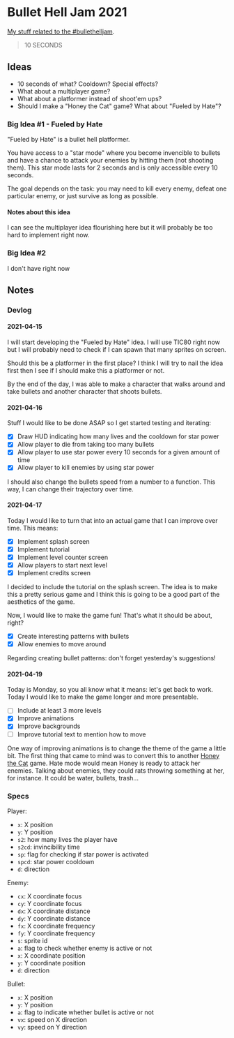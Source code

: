 # Bullet Hell Jam 2021

[My stuff related to the #bullethelljam](https://itch.io/jam/bullet-jam-2021).

> 10 SECONDS

## Ideas

- 10 seconds of what? Cooldown? Special effects?
- What about a multiplayer game?
- What about a platformer instead of shoot'em ups?
- Should I make a "Honey the Cat" game? What about "Fueled by Hate"?

### Big Idea #1 - Fueled by Hate

"Fueled by Hate" is a bullet hell platformer.

You have access to a "star mode" where you become invencible to bullets and
have a chance to attack your enemies by hitting them (not shooting them).
This star mode lasts for 2 seconds and is only accessible every 10 seconds.

The goal depends on the task: you may need to kill every enemy, defeat one
particular enemy, or just survive as long as possible.

#### Notes about this idea

I can see the multiplayer idea flourishing here but it will probably be
too hard to implement right now.

### Big Idea #2

I don't have right now

## Notes

### Devlog

#### 2021-04-15

I will start developing the "Fueled by Hate" idea. I will use TIC80 right now
but I will probably need to check if I can spawn that many sprites on screen.

Should this be a platformer in the first place? I think I will try to nail the
idea first then I see if I should make this a platformer or not.

By the end of the day, I was able to make a character that walks around and take
bullets and another character that shoots bullets.

#### 2021-04-16

Stuff I would like to be done ASAP so I get started testing and iterating:

- [x] Draw HUD indicating how many lives and the cooldown for star power
- [x] Allow player to die from taking too many bullets
- [x] Allow player to use star power every 10 seconds for a given amount of time
- [x] Allow player to kill enemies by using star power

I should also change the bullets speed from a number to a function. This way,
I can change their trajectory over time.

#### 2021-04-17

Today I would like to turn that into an actual game that I can
improve over time. This means:

- [x] Implement splash screen
- [x] Implement tutorial
- [x] Implement level counter screen
- [x] Allow players to start next level
- [x] Implement credits screen

I decided to include the tutorial on the splash screen. The idea
is to make this a pretty serious game and I think this is going
to be a good part of the aesthetics of the game.

Now, I would like to make the game fun! That's what it should be
about, right?

- [x] Create interesting patterns with bullets
- [x] Allow enemies to move around

Regarding creating bullet patterns: don't forget yesterday's
suggestions!

#### 2021-04-19

Today is Monday, so you all know what it means: let's get back to work. Today
I would like to make the game longer and more presentable.

- [ ] Include at least 3 more levels
- [x] Improve animations
- [x] Improve backgrounds
- [ ] Improve tutorial text to mention how to move

One way of improving animations is to change the theme of the game a little
bit. The first thing that came to mind was to convert this to another
[Honey the Cat](https://tic80.com/play?cart=1734) game. Hate mode would mean
Honey is ready to attack her enemies. Talking about enemies, they could rats
throwing something at her, for instance. It could be water, bullets, trash...

### Specs

Player:

- `x`: X position
- `y`: Y position
- `s2`: how many lives the player have
- `s2cd`: invincibility time
- `sp`: flag for checking if star power is activated
- `spcd`: star power cooldown
- `d`: direction

Enemy:

- `cx`: X coordinate focus
- `cy`: Y coordinate focus
- `dx`: X coordinate distance
- `dy`: Y coordinate distance
- `fx`: X coordinate frequency
- `fy`: Y coordinate frequency
- `s`: sprite id
- `a`: flag to check whether enemy is active or not
- `x`: X coordinate position
- `y`: Y coordinate position
- `d`: direction

Bullet:

- `x`: X position
- `y`: Y position
- `a`: flag to indicate whether bullet is active or not
- `vx`: speed on X direction
- `vy`: speed on Y direction
